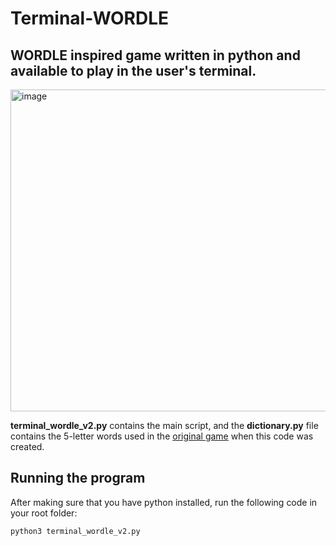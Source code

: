 # Terminal-WORDLE

## WORDLE inspired game written in python and available to play in the user's terminal.

<img width="515" alt="image" src="https://user-images.githubusercontent.com/100970571/174492552-9ff77728-c394-4a7f-b2ba-7e9cc356f8c4.png">

**terminal_wordle_v2.py** contains the main script, and the **dictionary.py** file contains the 5-letter words used in the [original game](https://www.nytimes.com/games/wordle/index.html) when this code was created.

## Running the program

After making sure that you have python installed, run the following code in your root folder:

```
python3 terminal_wordle_v2.py
```


